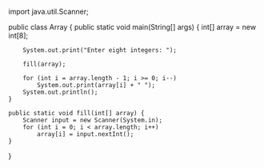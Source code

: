 import java.util.Scanner;

public class Array {
	public static void main(String[] args) {
		int[] array = new int[8];

		System.out.print("Enter eight integers: ");

		fill(array);

		for (int i = array.length - 1; i >= 0; i--)
			System.out.print(array[i] + " ");
		System.out.println();
	}

	public static void fill(int[] array) {
		Scanner input = new Scanner(System.in);
		for (int i = 0; i < array.length; i++) 
			array[i] = input.nextInt();
	}
}
